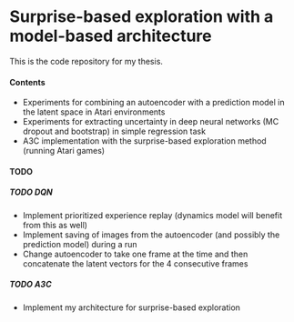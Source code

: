 # Surprise-based exploration with a model-based architecture
This is the code repository for my thesis.

#### Contents
- Experiments for combining an autoencoder with a prediction model in the latent space in Atari environments
- Experiments for extracting uncertainty in deep neural networks (MC dropout and bootstrap) in simple regression task
- A3C implementation with the surprise-based exploration method (running Atari games)

#### TODO
##### TODO DQN
- Implement prioritized experience replay (dynamics model will benefit from this as well)
- Implement saving of images from the autoencoder (and possibly the prediction model) during a run
- Change autoencoder to take one frame at the time and then concatenate the latent vectors for the 4 consecutive frames


##### TODO A3C
- Implement my architecture for surprise-based exploration